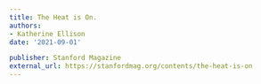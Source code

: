 ```yaml
---
title: The Heat is On.
authors:
- Katherine Ellison
date: '2021-09-01'

publisher: Stanford Magazine
external_url: https://stanfordmag.org/contents/the-heat-is-on
---
```

